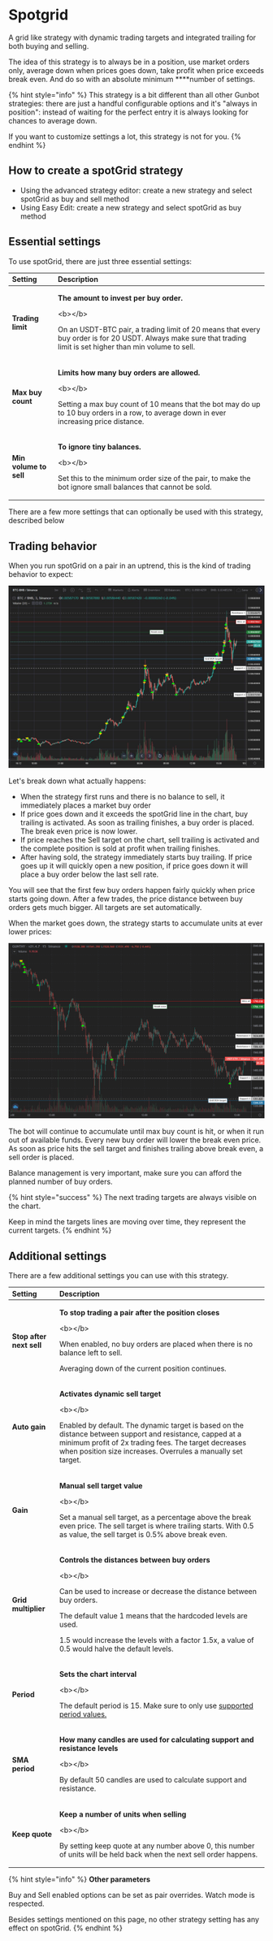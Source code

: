 # Spotgrid

A grid like strategy with dynamic trading targets and integrated trailing for both buying and selling.

The idea of this strategy is to always be in a position, use market orders only, average down when prices goes down, take profit when price exceeds break even. And do so with an absolute minimum ****number of settings.

{% hint style="info" %}
This strategy is a bit different than all other Gunbot strategies: there are just a handful configurable options and it's "always in position": instead of waiting for the perfect entry it is always looking for chances to average down.  
  
If you want to customize settings a lot, this strategy is not for you.
{% endhint %}

## How to create a spotGrid strategy

* Using the advanced strategy editor: create a new strategy and select spotGrid as buy and sell method
* Using Easy Edit: create a new strategy and select spotGrid as buy method

## Essential settings

To use spotGrid, there are just three essential settings:

<table>
  <thead>
    <tr>
      <th style="text-align:left">Setting</th>
      <th style="text-align:left">Description</th>
    </tr>
  </thead>
  <tbody>
    <tr>
      <td style="text-align:left"><b>Trading limit                           </b>
      </td>
      <td style="text-align:left">
        <p><b>The amount to invest per buy order.</b>
        </p>
        <p>&lt;b&gt;&lt;/b&gt;</p>
        <p>On an USDT-BTC pair, a trading limit of 20 means that every buy order
          is for 20 USDT. Always make sure that trading limit is set higher than
          min volume to sell.</p>
      </td>
    </tr>
    <tr>
      <td style="text-align:left"><b>Max buy count</b>
      </td>
      <td style="text-align:left">
        <p><b>Limits how many buy orders are allowed.</b>
        </p>
        <p>&lt;b&gt;&lt;/b&gt;</p>
        <p>Setting a max buy count of 10 means that the bot may do up to 10 buy orders
          in a row, to average down in ever increasing price distance.</p>
      </td>
    </tr>
    <tr>
      <td style="text-align:left"><b>Min volume to sell</b>
      </td>
      <td style="text-align:left">
        <p><b>To ignore tiny balances. </b>
        </p>
        <p>&lt;b&gt;&lt;/b&gt;</p>
        <p>Set this to the minimum order size of the pair, to make the bot ignore
          small balances that cannot be sold.</p>
      </td>
    </tr>
  </tbody>
</table>

There are a few more settings that can optionally be used with this strategy, described below

## Trading behavior

When you run spotGrid on a pair in an uptrend, this is the kind of trading behavior to expect:

![Typical spotGrid trades. Green arrows are buys, orange arrows are sells.](../../.gitbook/assets/image%20%28102%29.png)

Let's break down what actually happens:

* When the strategy first runs and there is no balance to sell, it immediately places a market buy order
* If price goes down and it exceeds the spotGrid line in the chart, buy trailing is activated. As soon as trailing finishes, a buy order is placed. The break even price is now lower.
* If price reaches the Sell target on the chart, sell trailing is activated and the complete position is sold at profit when trailing finishes.
* After having sold, the strategy immediately starts buy trailing. If price goes up it will quickly open a new position, if price goes down it will place a buy order below the last sell rate.

You will see that the first few buy orders happen fairly quickly when price starts going down. After a few trades, the price distance between buy orders gets much bigger. All targets are set automatically.

When the market goes down, the strategy starts to accumulate units at ever lower prices:

![Slowly accumulating with same sized orders](../../.gitbook/assets/image%20%2898%29.png)

The bot will continue to accumulate until max buy count is hit, or when it run out of available funds. Every new buy order will lower the break even price. As soon as price hits the sell target and finishes trailing above break even, a sell order is placed.

Balance management is very important, make sure you can afford the planned number of buy orders.

{% hint style="success" %}
The next trading targets are always visible on the chart. 

Keep in mind the targets lines are moving over time, they represent the current targets.
{% endhint %}

## Additional settings

There are a few additional settings you can use with this strategy.

<table>
  <thead>
    <tr>
      <th style="text-align:left">Setting</th>
      <th style="text-align:left">Description</th>
    </tr>
  </thead>
  <tbody>
    <tr>
      <td style="text-align:left"><b>Stop after next sell                              </b>
      </td>
      <td style="text-align:left">
        <p><b>To stop trading a pair after the position closes</b>
        </p>
        <p>&lt;b&gt;&lt;/b&gt;</p>
        <p>When enabled, no buy orders are placed when there is no balance left to
          sell.</p>
        <p>Averaging down of the current position continues.</p>
      </td>
    </tr>
    <tr>
      <td style="text-align:left"><b>Auto gain </b>
      </td>
      <td style="text-align:left">
        <p><b>Activates dynamic sell target </b>
        </p>
        <p>&lt;b&gt;&lt;/b&gt;</p>
        <p>Enabled by default. The dynamic target is based on the distance between
          support and resistance, capped at a minimum profit of 2x trading fees.
          The target decreases when position size increases. Overrules a manually
          set target.</p>
      </td>
    </tr>
    <tr>
      <td style="text-align:left"><b>Gain</b>
      </td>
      <td style="text-align:left">
        <p><b>Manual sell target value</b>
        </p>
        <p>&lt;b&gt;&lt;/b&gt;</p>
        <p>Set a manual sell target, as a percentage above the break even price.
          The sell target is where trailing starts. With 0.5 as value, the sell target
          is 0.5% above break even.</p>
      </td>
    </tr>
    <tr>
      <td style="text-align:left"><b>Grid multiplier</b>
      </td>
      <td style="text-align:left">
        <p><b>Controls the distances between buy orders </b>
        </p>
        <p>&lt;b&gt;&lt;/b&gt;</p>
        <p>Can be used to increase or decrease the distance between buy orders.</p>
        <p></p>
        <p>The default value 1 means that the hardcoded levels are used.</p>
        <p>1.5 would increase the levels with a factor 1.5x, a value of 0.5 would
          halve the default levels.</p>
      </td>
    </tr>
    <tr>
      <td style="text-align:left"><b>Period</b>
      </td>
      <td style="text-align:left">
        <p><b>Sets the chart interval</b>
        </p>
        <p>&lt;b&gt;&lt;/b&gt;</p>
        <p>The default period is 15. Make sure to only use <a href="../../how-to-work-with-gunbot/basic-workings/period.md#supported-period-values">supported period values.</a>
        </p>
      </td>
    </tr>
    <tr>
      <td style="text-align:left"><b>SMA period</b>
      </td>
      <td style="text-align:left">
        <p><b>How many candles are used for calculating support and resistance levels </b>
        </p>
        <p>&lt;b&gt;&lt;/b&gt;</p>
        <p>By default 50 candles are used to calculate support and resistance.</p>
      </td>
    </tr>
    <tr>
      <td style="text-align:left"><b>Keep quote</b>
      </td>
      <td style="text-align:left">
        <p><b>Keep a number of units when selling </b>
        </p>
        <p>&lt;b&gt;&lt;/b&gt;</p>
        <p>By setting keep quote at any number above 0, this number of units will
          be held back when the next sell order happens.</p>
      </td>
    </tr>
  </tbody>
</table>

{% hint style="info" %}
**Other parameters**

 Buy and Sell enabled options can be set as pair overrides. Watch mode is respected.

Besides settings mentioned on this page, no other strategy setting has any effect on spotGrid.
{% endhint %}

### 

